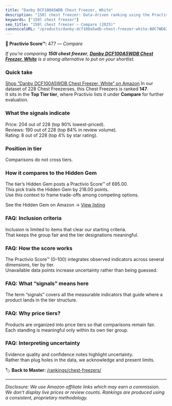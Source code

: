 ```yaml
---
title: "Danby DCF100A5WDB Chest Freezer, White"
description: "150l chest freezer: Data-driven ranking using the Practivio Score™. Positioned by quality, value, demand, findability, momentum."
keywords: ["150l chest freezer"]
seo_title: "150l chest freezer — Compare (2025)"
canonicalURL: "/products/danby-dcf100a5wdb-chest-freezer-white-B0C7WD62RQ/"
---
```


**🛒 Practivio Score™:** 477 — _Compare_


*If you're comparing **150l chest freezer**, **[Danby DCF100A5WDB Chest Freezer, White](https://www.amazon.com/dp/B0C7WD62RQ?tag=practivio-20)** is a strong alternative to put on your shortlist.*
### Quick take
[Shop “Danby DCF100A5WDB Chest Freezer, White” on Amazon](https://www.amazon.com/dp/B0C7WD62RQ?tag=practivio-20)
In our dataset of 228 Chest Freezerses, this Chest Freezers is ranked **147**.  
It sits in the **Top Tier tier**, where Practivio lists it under **Compare** for further evaluation.

### What the signals indicate
Price: 204 out of 228 (top 90% lowest-priced).  
Reviews: 190 out of 228 (top 84% in review volume).  
Rating: 8 out of 228 (top 4% by star rating).  

### Position in tier
Comparisons do not cross tiers.

### How it compares to the Hidden Gem
The tier’s Hidden Gem posts a Practivio Score™ of 695.00.  
This pick trails the Hidden Gem by 218.00 points.  
Use this context to frame trade-offs among competing options.  

See the Hidden Gem on Amazon → [View listing](https://www.amazon.com/dp/B08P6CS4SW?tag=practivio-20)

### FAQ: Inclusion criteria
Inclusion is limited to items that clear our starting criteria.  
That keeps the group fair and the tier designations meaningful.

### FAQ: How the score works
The Practivio Score™ (0–100) integrates observed indicators across several dimensions, tier by tier.  
Unavailable data points increase uncertainty rather than being guessed.

### FAQ: What “signals” means here
The term “signals” covers all the measurable indicators that guide where a product lands in the tier structure.

### FAQ: Why price tiers?
Products are organized into price tiers so that comparisons remain fair.  
Each standing is meaningful only within its own tier group.

### FAQ: Interpreting uncertainty
Evidence quality and confidence notes highlight uncertainty.  
Rather than plug holes in the data, we acknowledge and present limits.

<!-- Missing template for Compare/CompareWithinPriceClass -->


🏷️ **Back to Master:** [/rankings/chest-freezers/](/rankings/chest-freezers/)

---
_Disclosure: We use Amazon affiliate links which may earn a commission. We don’t display live prices or review counts. Rankings are produced using a consistent, proprietary methodology._
